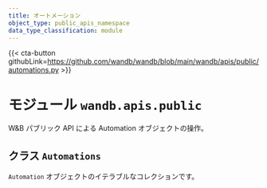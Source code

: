 ```yaml
---
title: オートメーション
object_type: public_apis_namespace
data_type_classification: module
---
```


{{< cta-button githubLink=https://github.com/wandb/wandb/blob/main/wandb/apis/public/automations.py >}}




# <kbd>モジュール</kbd> `wandb.apis.public`
W&B パブリック API による Automation オブジェクトの操作。

## <kbd>クラス</kbd> `Automations`
`Automation` オブジェクトのイテラブルなコレクションです。